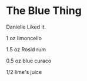 The Blue Thing 
===============

Danielle Liked it.



1 oz limoncello

1.5 oz Rosid rum

0.5 oz blue curaco

1/2 lime's juice